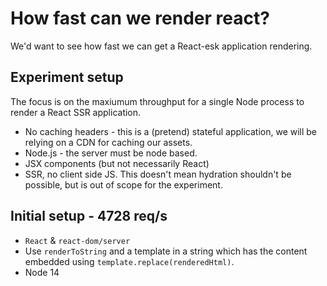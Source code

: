# How fast can we render react?

We'd want to see how fast we can get a React-esk application rendering.

## Experiment setup

The focus is on the maxiumum throughput for a single Node process to render a React SSR application.

- No caching headers - this is a (pretend) stateful application, we will be relying on a CDN for caching our assets.
- Node.js - the server must be node based.
- JSX components (but not necessarily React)
- SSR, no client side JS. This doesn't mean hydration shouldn't be possible, but is out of scope for the experiment.

## Initial setup - 4728 req/s

- `React` & `react-dom/server`
- Use `renderToString` and a template in a string which has the content embedded using `template.replace(renderedHtml)`.
- Node 14

